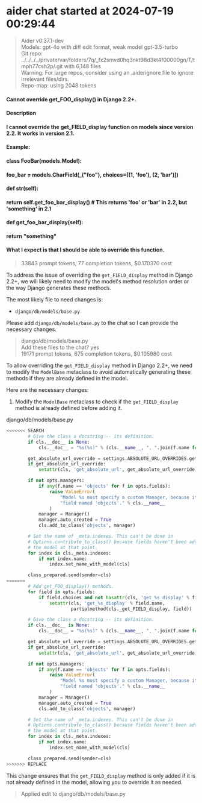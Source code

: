 
# aider chat started at 2024-07-19 00:29:44

> Aider v0.37.1-dev  
> Models: gpt-4o with diff edit format, weak model gpt-3.5-turbo  
> Git repo: ../../../../private/var/folders/7q/_fx2smvd0hq3nkt98d3kt4f00000gn/T/tmph77csh2p/.git with 6,148 files  
> Warning: For large repos, consider using an .aiderignore file to ignore irrelevant files/dirs.  
> Repo-map: using 2048 tokens  

#### Cannot override get_FOO_display() in Django 2.2+.  
#### Description  
#### 	  
#### I cannot override the get_FIELD_display function on models since version 2.2. It works in version 2.1.  
#### Example:  
#### class FooBar(models.Model):  
#### 	foo_bar = models.CharField(_("foo"), choices=[(1, 'foo'), (2, 'bar')])  
#### 	def __str__(self):  
#### 		return self.get_foo_bar_display() # This returns 'foo' or 'bar' in 2.2, but 'something' in 2.1  
#### 	def get_foo_bar_display(self):  
#### 		return "something"  
#### What I expect is that I should be able to override this function.  
> 33843 prompt tokens, 77 completion tokens, $0.170370 cost  

To address the issue of overriding the `get_FIELD_display` method in Django 2.2+, we will likely need to modify the model's method resolution order or the way Django generates these methods.

The most likely file to need changes is:
- `django/db/models/base.py`

Please add `django/db/models/base.py` to the chat so I can provide the necessary changes.

> django/db/models/base.py  
> Add these files to the chat? yes  
> 19171 prompt tokens, 675 completion tokens, $0.105980 cost  

To allow overriding the `get_FIELD_display` method in Django 2.2+, we need to modify the `ModelBase` metaclass to avoid automatically generating these methods if they are already defined in the model.

Here are the necessary changes:

1. Modify the `ModelBase` metaclass to check if the `get_FIELD_display` method is already defined before adding it.

django/db/models/base.py
```python
<<<<<<< SEARCH
        # Give the class a docstring -- its definition.
        if cls.__doc__ is None:
            cls.__doc__ = "%s(%s)" % (cls.__name__, ", ".join(f.name for f in opts.fields))

        get_absolute_url_override = settings.ABSOLUTE_URL_OVERRIDES.get(opts.label_lower)
        if get_absolute_url_override:
            setattr(cls, 'get_absolute_url', get_absolute_url_override)

        if not opts.managers:
            if any(f.name == 'objects' for f in opts.fields):
                raise ValueError(
                    "Model %s must specify a custom Manager, because it has a "
                    "field named 'objects'." % cls.__name__
                )
            manager = Manager()
            manager.auto_created = True
            cls.add_to_class('objects', manager)

        # Set the name of _meta.indexes. This can't be done in
        # Options.contribute_to_class() because fields haven't been added to
        # the model at that point.
        for index in cls._meta.indexes:
            if not index.name:
                index.set_name_with_model(cls)

        class_prepared.send(sender=cls)
=======
        # Add get_FOO_display() methods.
        for field in opts.fields:
            if field.choices and not hasattr(cls, 'get_%s_display' % field.name):
                setattr(cls, 'get_%s_display' % field.name,
                        partialmethod(cls._get_FIELD_display, field))

        # Give the class a docstring -- its definition.
        if cls.__doc__ is None:
            cls.__doc__ = "%s(%s)" % (cls.__name__, ", ".join(f.name for f in opts.fields))

        get_absolute_url_override = settings.ABSOLUTE_URL_OVERRIDES.get(opts.label_lower)
        if get_absolute_url_override:
            setattr(cls, 'get_absolute_url', get_absolute_url_override)

        if not opts.managers:
            if any(f.name == 'objects' for f in opts.fields):
                raise ValueError(
                    "Model %s must specify a custom Manager, because it has a "
                    "field named 'objects'." % cls.__name__
                )
            manager = Manager()
            manager.auto_created = True
            cls.add_to_class('objects', manager)

        # Set the name of _meta.indexes. This can't be done in
        # Options.contribute_to_class() because fields haven't been added to
        # the model at that point.
        for index in cls._meta.indexes:
            if not index.name:
                index.set_name_with_model(cls)

        class_prepared.send(sender=cls)
>>>>>>> REPLACE
```

This change ensures that the `get_FIELD_display` method is only added if it is not already defined in the model, allowing you to override it as needed.

> Applied edit to django/db/models/base.py  
